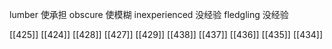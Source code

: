 




lumber 使承担
obscure 使模糊
inexperienced 没经验
fledgling 没经验

[[425]]
[[424]]
[[428]]
[[427]]
[[429]]
[[438]]
[[437]]
[[436]]
[[435]]
[[434]]